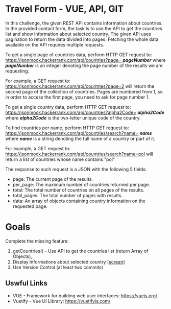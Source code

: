 # Travel Form - VUE, API, GIT

In this challenge, the given REST API contains information about countries.
In the provided contact form, the task is to use the API to get the countries list and show information about selected country.
The given API uses pagination to return the data divided into pages. Fetching the whole data available on the API requires multiple requests.

To get a single page of countries data, perform HTTP GET request to:
https://jsonmock.hackerrank.com/api/countries?page= ***pageNumber***
where ***pageNumber*** is an integer denoting the page number of the results we are requesting.

For example, a GET request to:
https://jsonmock.hackerrank.com/api/countries?page=2
will return the second page of the collection of countries. Pages are numbered from 1, so in order to access the first page, you need to ask for page number 1.

To get a single country data, perform HTTP GET request to:
https://jsonmock.hackerrank.com/api/countries?alpha2Code= ***alpha2Code***
where ***alpha2Code*** is the two-letter unique code of the country.

To find countries per name, perform HTTP GET request to:
https://jsonmock.hackerrank.com/api/countries/search?name= ***name***
where ***name*** is a string denoting the full name of a country or part of it.

For example, a GET request to:
https://jsonmock.hackerrank.com/api/countries/search?name=pol
will return a list of countries whose name contains "pol"

The response to such request is a JSON with the following 5 fields:

 - page: The current page of the results.
 - per_page: The maximum number of countries returned per page.
 - total: The total number of countries on all pages of the results.
 - total_pages: The total number of pages with results.
 - data: An array of objects containing country information on the
   requested page.
   

# Goals

Complete the missing feature:

 1. getCountries() - Use API to get the countries list (return Array of Objects),
 2. Display informations about selected country [\[screen\]](link)
 3. Use Version Control (at least two commits)

## Uswful Links

 - VUE - Framework for building web user interfaces: https://vuejs.org/
 - Vuetify - Vue UI Library: https://vuetifyjs.com/
